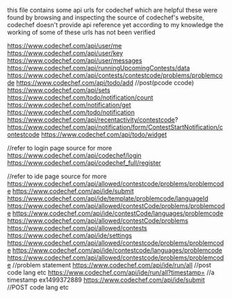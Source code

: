 this file contains some api urls for codechef which are helpful
these were found by browsing and inspecting the source of codechef's website,
codechef doesn't provide api reference yet according to my knowledge
the working of some of these urls has not been verified

https://www.codechef.com/api/user/me
https://www.codechef.com/api/user/key
https://www.codechef.com/api/user/messages
https://www.codechef.com/api/runningUpcomingContests/data
https://www.codechef.com/api/contests/contestcode/problems/problemcode
https://www.codechef.com/api/todo/add   //post(pcode ccode)
https://www.codechef.com/api/sets
https://www.codechef.com/todo/notification/count
https://www.codechef.com/notification/get
https://www.codechef.com/todo/notification
https://www.codechef.com/api/recentactivity/contestcode?
https://www.codechef.com/api/notification/form/ContestStartNotification/contestcode
https://www.codechef.com/api/todo/widget

//refer to login page source for more   
https://www.codechef.com/api/codechef/login
https://www.codechef.com/api/codechef_full/register

//refer to ide page source for more  
https://www.codechef.com/api/allowed/contestcode/problems/problemcode
https://www.codechef.com/api/ide/submit
https://www.codechef.com/api/ide/template/problemcode/languageId
https://www.codechef.com/api/allowed/contestCode/problems/problemcode
https://www.codechef.com/api/ide/contestCode/languages/problemcode
https://www.codechef.com/api/allowed/contestCode/problems
https://www.codechef.com/api/allowed/contests
https://www.codechef.com/api/ide/settings
https://www.codechef.com/api/allowed/contestcode/problems/problemcode
https://www.codechef.com/api/ide/contestcode/languages/problemcode
https://www.codechef.com/api/allowed/contestcode/problems/problemcode    //problem statement
https://www.codechef.com/api/ide/run/all   //post code lang etc
https://www.codechef.com/api/ide/run/all?timestamp= //a timestamp ex1499372889
https://www.codechef.com/api/ide/submit //POST code lang etc
